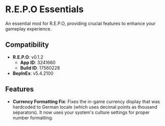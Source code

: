 # R.E.P.O Essentials

An essential mod for R.E.P.O, providing crucial features to enhance your gameplay experience.

## Compatibility

-   **R.E.P.O**: v0.1.2
    -   **App ID**: 3241660
    -   **Build ID**: 17560228
-   **BepInEx**: v5.4.2100

## Features

-   **Currency Formatting Fix**: Fixes the in-game currency display that was hardcoded to German locale (which uses decimal points as thousand separators). It now uses your system's culture settings for proper number formatting.
